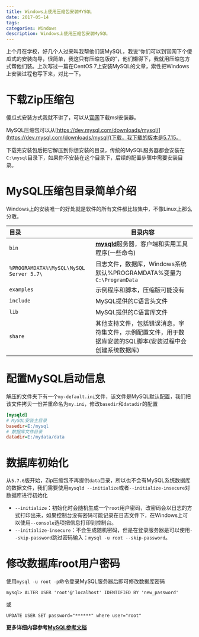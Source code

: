```yaml
---
title: Windows上使用压缩包安装MYSQL
date: 2017-05-14
tags:
categories: Windows
description: Windows上使用压缩包安装MySQL
---
```


上个月在学校，好几个人过来叫我帮他们装MySQL，我说“你们可以到官网下个傻瓜式的安装向导，很简单，我这只有压缩包版的”，他们懒得下，我就用压缩包方式帮他们装。上次写过一篇在CentOS 7上安装MySQL的文章，索性把Windows上安装过程也写下来，对比一下。

# 下载Zip压缩包

傻瓜式安装方式我就不讲了，可以从[官网](https://dev.mysql.com/downloads/windows/installer/5.7.html)下载msi安装器。

MySQL压缩包可以从[https://dev.mysql.com/downloads/mysql/](https://dev.mysql.com/downloads/mysql/)下载，我下载的版本是5.7.15。

下载完安装包后把它解压到你想安装的目录，传统的MySQL服务器都会安装在`C:\mysql`目录下，如果你不安装在这个目录下，后续的配置步骤中需要安装目录。

# MySQL压缩包目录简单介绍

Windows上的安装唯一的好处就是软件的所有文件都比较集中，不像Linux上那么分散。

| 目录                                      | 目录内容                                     |
| :-------------------------------------- | ---------------------------------------- |
| `bin`                                   | [**mysqld**](https://dev.mysql.com/doc/refman/5.7/en/mysqld.html)服务器，客户端和实用工具程序(一些命令) |
| `%PROGRAMDATA%\MySQL\MySQL Server 5.7\` | 日志文件，数据库，Windows系统默认%PROGRAMDATA%变量为`C:\ProgramData` |
| `examples`                              | 示例程序和脚本，压缩版可能没有                          |
| `include`                               | MySQL提供的C语言头文件                           |
| `lib`                                   | MySQL提供的C语言库文件                           |
| `share`                                 | 其他支持文件，包括错误消息，字符集文件，示例配置文件，用于数据库安装的SQL脚本(安装过程中会创建系统数据库) |

#  配置MySQL启动信息

解压的文件夹下有一个`my-default.ini`文件，该文件是MySQL默认配置，我们把该文件拷贝一份并重命名为`my.ini`，修改`basedir`和`datadir`的配置

```ini
[mysqld]
# MySQL安装主目录
basedir=E:/mysql
# 数据库文件目录
datadir=E:/mydata/data
```

# 数据库初始化

从`5.7.6`版开始，Zip压缩包不再提供`data`目录，所以也不会有MySQL系统数据库的数据文件，我们需要使用`mysqld --initialize`或者`--initialize-insecure`对数据库进行初始化

* `--initialize`：初始化时会随机生成一个`root`用户密码，改密码会以日志的方式打印出来，如果控制台没有密码可能记录在日志文件下，在Windows上可以使用`--console`选项把信息打印到控制台。
* `--initialize-insecure`：不会生成随机密码，但是在登录服务器是可以使用`--skip-password`跳过密码输入：`mysql -u root --skip-password`。

# 修改数据库root用户密码

使用`mysql -u root -p`命令登录MySQL服务器后即可修改数据库密码

```shell
mysql> ALTER USER 'root'@'localhost' IDENTIFIED BY 'new_password'
```

或

```
UPDATE USER SET password="******" where user="root"
```



**更多详细内容参考[MySQL参考文档](https://dev.mysql.com/doc/)**